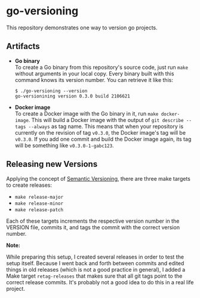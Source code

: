# go-versioning

This repository demonstrates one way to version go projects.

## Artifacts

* **Go binary**  
    To create a Go binary from this repository's source code, just
    run `make` without arguments in your local copy.
    Every binary built with this command knows its version number. You can
    retrieve it like this:

    ```
    $ ./go-versioning --version
    go-versionining version 0.3.0 build 2106621
    ```

* **Docker image**  
    To create a Docker image with the Go binary in it, run `make docker-image`.
    This will build a Docker image with the output of `git describe --tags --always`
    as tag name. This means that when your repository is currently on the revision
    of tag `v0.3.0`, the Docker image's tag will be `v0.3.0`. If you add one commit
    and build the Docker image again, its tag will be something like `v0.3.0-1-gabc123`.

## Releasing new Versions

Applying the concept of [Semantic Versioning](http://semver.org/), there are three
make targets to create releases:

* `make release-major`
* `make release-minor`
* `make release-patch`

Each of these targets increments the respective version number in the VERSION file,
commits it, and tags the commit with the correct version number.

**Note:**  

While preparing this setup, I created several releases in order to test the setup itself.
Because I went back and forth between commits and edited things in old releases (which is not a good 
practice in general), I added a Make target `retag-releases` that makes sure that all git tags
point to the correct release commits. It's probably not a good idea to do this in a real life
project.
